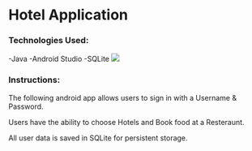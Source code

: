 # Hotel Application

### Technologies Used:
-Java
-Android Studio
-SQLite
![](https://skillicons.dev/icons?i=java,androidstudio,sqlite)

### Instructions:
The following android app allows users to sign in with a Username & Password.

Users have the ability to choose Hotels and Book food at a Resteraunt.

All user data is saved in SQLite for persistent storage.
